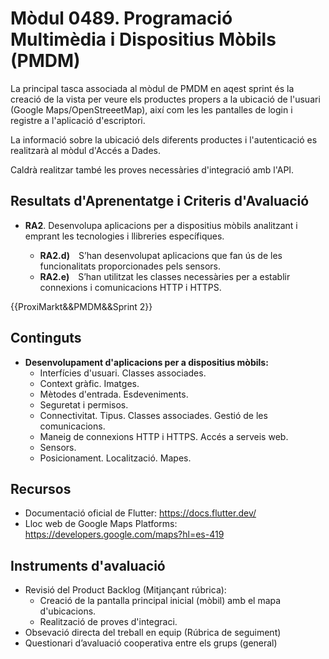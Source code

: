 # **Mòdul 0489**. Programació Multimèdia i Dispositius Mòbils (PMDM)

La principal tasca associada al mòdul de PMDM en aqest sprint és la creació de la vista per veure  els productes propers a la ubicació de l'usuari (Google Maps/OpenStreeetMap), així com les les pantalles de login i registre a l'aplicació d'escriptori.

La informació sobre la ubicació dels diferents productes i l'autenticació es realitzarà al mòdul d'Accés a Dades.

Caldrà realitzar també les proves necessàries d'integració amb l'API.

## Resultats d'Aprenentatge i Criteris d'Avaluació

* **RA2**. Desenvolupa aplicacions per a dispositius mòbils analitzant i emprant les tecnologies i llibreries específiques.

    * **RA2.d)** S’han desenvolupat aplicacions que fan ús de les funcionalitats proporcionades pels sensors.
    * **RA2.e)** S’han utilitzat les classes necessàries per a establir connexions i comunicacions HTTP i HTTPS.

{{ProxiMarkt&&PMDM&&Sprint 2}}


## Continguts

* **Desenvolupament d'aplicacions per a dispositius mòbils:**
    * Interfícies d'usuari. Classes associades.
    * Context gràfic. Imatges.
    * Mètodes d'entrada. Esdeveniments.
    * Seguretat i permisos.
    * Connectivitat. Tipus. Classes associades. Gestió de les comunicacions.
    * Maneig de connexions HTTP i HTTPS. Accés a serveis web.
    * Sensors.
    * Posicionament. Localització. Mapes.


## Recursos

- Documentació oficial de Flutter: https://docs.flutter.dev/
- Lloc web de Google Maps Platforms: https://developers.google.com/maps?hl=es-419

## Instruments d'avaluació

* Revisió del Product Backlog (Mitjançant rúbrica):
    * Creació de la pantalla principal inicial (mòbil) amb el mapa d'ubicacions.
    * Realització de proves d'integraci.
* Obsevació directa del treball en equip (Rúbrica de seguiment)
* Questionari d’avaluació cooperativa entre els grups (general)


